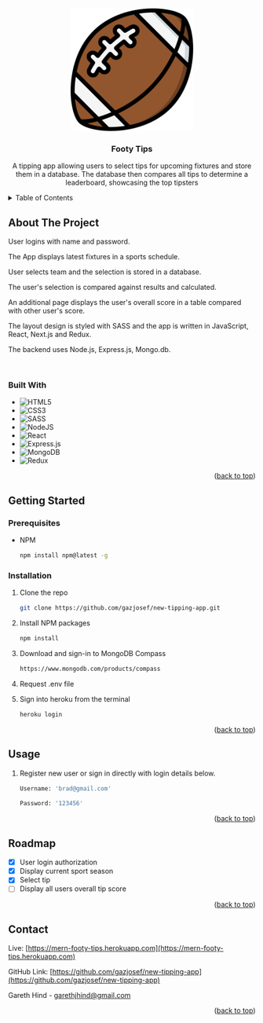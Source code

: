 <!-- Improved compatibility of back to top link: See: https://github.com/othneildrew/Best-README-Template/pull/73 -->

<a name="readme-top"></a>

<!--
*** Thanks for checking out the Best-README-Template. If you have a suggestion
*** that would make this better, please fork the repo and create a pull request
*** or simply open an issue with the tag "enhancement".
*** Don't forget to give the project a star!
*** Thanks again! Now go create something AMAZING! :D
-->

<!-- PROJECT LOGO -->
<br />
<div align="center">
  <a href="https://github.com/gazjosef/new-tipping-app">
    <img src="frontend/public/favicon_io/android-chrome-512x512.png" alt="Logo" width="250" height="250">
  </a>

<h3 align="center">Footy Tips</h3>

  <p align="center">
A tipping app allowing users to select tips for upcoming fixtures and store them in a database. The database then compares all tips to determine a leaderboard, showcasing the top tipsters
    <br />
  </p>
</div>

<!-- TABLE OF CONTENTS -->
<details>
  <summary>Table of Contents</summary>
  <ol>
    <li>
      <a href="#about-the-project">About The Project</a>
      <ul>
        <li><a href="#built-with">Built With</a></li>
      </ul>
    </li>
    <li>
      <a href="#getting-started">Getting Started</a>
      <ul>
        <li><a href="#prerequisites">Prerequisites</a></li>
        <li><a href="#installation">Installation</a></li>
      </ul>
    </li>
    <li><a href="#usage">Usage</a></li>
    <li><a href="#roadmap">Roadmap</a></li>
    <li><a href="#contributing">Contributing</a></li>
    <li><a href="#license">License</a></li>
    <li><a href="#contact">Contact</a></li>
    <li><a href="#acknowledgments">Acknowledgments</a></li>
  </ol>
</details>

<!-- ABOUT THE PROJECT -->

## About The Project

<!-- [![Product Name Screen Shot][product-screenshot]](https://example.com) -->

User logins with name and password.

The App displays latest fixtures in a sports schedule.

User selects team and the selection is stored in a database.

The user's selection is compared against results and calculated.

An additional page displays the user's overall score in a table compared with other user's score.

The layout design is styled with SASS and the app is written in JavaScript, React, Next.js and Redux.

The backend uses Node.js, Express.js, Mongo.db.

<br />

### Built With

- ![HTML5](https://img.shields.io/badge/html5-%23E34F26.svg?style=for-the-badge&logo=html5&logoColor=white)
- ![CSS3](https://img.shields.io/badge/css3-%231572B6.svg?style=for-the-badge&logo=css3&logoColor=white)
- ![SASS](https://img.shields.io/badge/SASS-hotpink.svg?style=for-the-badge&logo=SASS&logoColor=white)
- ![NodeJS](https://img.shields.io/badge/node.js-6DA55F?style=for-the-badge&logo=node.js&logoColor=white)
- ![React](https://img.shields.io/badge/react-%2320232a.svg?style=for-the-badge&logo=react&logoColor=%2361DAFB)
- ![Express.js](https://img.shields.io/badge/express.js-%23404d59.svg?style=for-the-badge&logo=express&logoColor=%2361DAFB)
- ![MongoDB](https://img.shields.io/badge/MongoDB-%234ea94b.svg?style=for-the-badge&logo=mongodb&logoColor=white)
- ![Redux](https://img.shields.io/badge/redux-%23593d88.svg?style=for-the-badge&logo=redux&logoColor=white)

<p align="right">(<a href="#readme-top">back to top</a>)</p>

<!-- GETTING STARTED -->

## Getting Started

### Prerequisites

- NPM

  ```sh
  npm install npm@latest -g
  ```

### Installation

1. Clone the repo

   ```sh
   git clone https://github.com/gazjosef/new-tipping-app.git
   ```

2. Install NPM packages

   ```sh
   npm install
   ```

3. Download and sign-in to MongoDB Compass

   ```sh
   https://www.mongodb.com/products/compass
   ```

4. Request .env file
5. Sign into heroku from the terminal

   ```sh
   heroku login
   ```

<p align="right">(<a href="#readme-top">back to top</a>)</p>

<!-- USAGE EXAMPLES -->

## Usage

1. Register new user or sign in directly with login details below.

   ```sh
   Username: 'brad@gmail.com'
   ```

   ```sh
   Password: '123456'
   ```

<p align="right">(<a href="#readme-top">back to top</a>)</p>

<!-- ROADMAP -->

## Roadmap

- [x] User login authorization
- [x] Display current sport season
- [x] Select tip
- [ ] Display all users overall tip score

<!-- See the [open issues](https://github.com/github_username/repo_name/issues) for a full list of proposed features (and known issues). -->

<p align="right">(<a href="#readme-top">back to top</a>)</p>

<!-- CONTACT -->

## Contact

Live: [https://mern-footy-tips.herokuapp.com](https://mern-footy-tips.herokuapp.com)

GitHub Link: [https://github.com/gazjosef/new-tipping-app](https://github.com/gazjosef/new-tipping-app)

Gareth Hind - garethjhind@gmail.com

<p align="right">(<a href="#readme-top">back to top</a>)</p>
